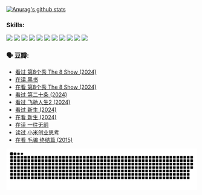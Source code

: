 
[![Anurag's github stats](https://github-readme-stats.vercel.app/api?username=w940853815)](https://github.com/anuraghazra/github-readme-stats)

### Skills:

<code><img height="32" src="https://cdn.jsdelivr.net/npm/simple-icons@v5/icons/python.svg"></code>
<code><img height="32" src="https://cdn.jsdelivr.net/npm/simple-icons@v5/icons/javascript.svg"></code>
<code><img height="32" src="https://cdn.jsdelivr.net/npm/simple-icons@v5/icons/django.svg"></code>
<code><img height="32" src="https://cdn.jsdelivr.net/npm/simple-icons@v5/icons/flask.svg"></code>
<code><img height="32" src="https://cdn.jsdelivr.net/npm/simple-icons@v5/icons/vuetify.svg"></code>
<code><img height="32" src="https://cdn.jsdelivr.net/npm/simple-icons@v5/icons/git.svg"></code>
<code><img height="32" src="https://cdn.jsdelivr.net/npm/simple-icons@v5/icons/docker.svg"></code>
<code><img height="32" src="https://cdn.jsdelivr.net/npm/simple-icons@v5/icons/postgresql.svg"></code>
<code><img height="32" src="https://cdn.jsdelivr.net/npm/simple-icons@v5/icons/elasticsearch.svg"></code>
<code><img height="32" src="https://cdn.jsdelivr.net/npm/simple-icons@v5/icons/macos.svg"></code>
<code><img height="32" src="https://cdn.jsdelivr.net/npm/simple-icons@v5/icons/linux.svg"></code>

### 🗣 豆瓣:

<!-- DOUBAN-ACTIVITIES:START -->
- [看过 第8个秀 The 8 Show‎ (2024)](https://www.douban.com/people/136069238/status/4622960077/?_i=17635757)
- [在读 黑书](https://www.douban.com/people/136069238/status/4621189759/?_i=17635757)
- [在看 第8个秀 The 8 Show‎ (2024)](https://www.douban.com/people/136069238/status/4619801154/?_i=17635757)
- [看过 第二十条‎ (2024)](https://www.douban.com/people/136069238/status/4618624208/?_i=17635757)
- [看过 飞驰人生2‎ (2024)](https://www.douban.com/people/136069238/status/4616048805/?_i=17635757)
- [看过 新生‎ (2024)](https://www.douban.com/people/136069238/status/4612373431/?_i=17635757)
- [在看 新生‎ (2024)](https://www.douban.com/people/136069238/status/4607441062/?_i=17635757)
- [在读 一往无前](https://www.douban.com/people/136069238/status/4590507310/?_i=17635757)
- [读过 小米创业思考](https://www.douban.com/people/136069238/status/4590506983/?_i=17635757)
- [在看 毛骗 终结篇‎ (2015)](https://www.douban.com/people/136069238/status/4581971924/?_i=17635757)
<!-- DOUBAN-ACTIVITIES:END -->


![Snake animation](https://raw.githubusercontent.com/w940853815/w940853815/output/github-contribution-grid-snake.svg)

<!--
**w940853815/w940853815** is a ✨ _special_ ✨ repository because its `README.md` (this file) appears on your GitHub profile.

Here are some ideas to get you started:

- 🔭 I’m currently working on ...
- 🌱 I’m currently learning ...
- 👯 I’m looking to collaborate on ...
- 🤔 I’m looking for help with ...
- 💬 Ask me about ...
- 📫 How to reach me: ...
- 😄 Pronouns: ...
- ⚡ Fun fact: ...
-->
